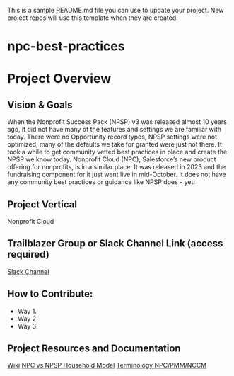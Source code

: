 This is a sample README.md file you can use to update your project. New project repos will use this template when they are created.

# npc-best-practices

# Project Overview
## Vision & Goals
When the Nonprofit Success Pack (NPSP) v3 was released almost 10 years ago, it did not have many of the features and settings we are familiar with today. There were no Opportunity record types, NPSP settings were not optimized, many of the defaults we take for granted were just not there. It took a while to get community vetted best practices in place and create the NPSP we know today. Nonprofit Cloud (NPC), Salesforce’s new product offering for nonprofits, is in a similar place. It was released in 2023 and the fundraising component for it just went live in mid-October. It does not have any community best practices or guidance like NPSP does - yet!

## Project Vertical
Nonprofit Cloud

## Trailblazer Group or Slack Channel Link (access required)
[Slack Channel](https://salesforce.enterprise.slack.com/archives/C062BBB8VD3)

## How to Contribute:
- Way 1.
- Way 2. 
- Way 3. 

## Project Resources and Documentation
[Wiki](https://github.com/SFDO-Community-Sprints/npc-best-practices/wiki)
[NPC vs NPSP Household Model](https://lucid.app/lucidchart/f9fffb30-f6bc-4954-b4b2-09cda34f61e1/edit?invitationId=inv_a11507e5-9be7-4e7b-b6d0-551a04e2ce3e&page=0_0#)
[Terminology NPC/PMM/NCCM](https://docs.google.com/document/d/117gQfmKn3an-yGZqMndIeRHLJHnYZ6T658JGtrGcUPU/edit)
